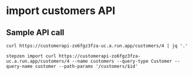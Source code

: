 # import customers API
## Sample API call
```
curl https://customerapi-zo6fgz3fza-uc.a.run.app/customers/4 | jq '.'
```


```
stepzen import curl https://customerapi-zo6fgz3fza-uc.a.run.app/customers/4 --name customers --query-type Customer --query-name customer --path-params '/customers/$id'
```